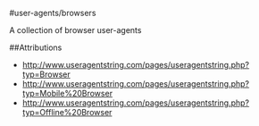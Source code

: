 #user-agents/browsers

A collection of browser user-agents

##Attributions
* http://www.useragentstring.com/pages/useragentstring.php?typ=Browser
* http://www.useragentstring.com/pages/useragentstring.php?typ=Mobile%20Browser
* http://www.useragentstring.com/pages/useragentstring.php?typ=Offline%20Browser
